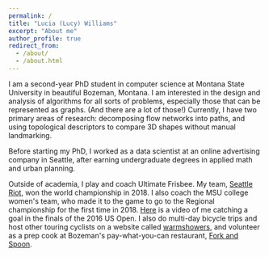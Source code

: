 ```yaml
---
permalink: /
title: "Lucia (Lucy) Williams"
excerpt: "About me"
author_profile: true
redirect_from: 
  - /about/
  - /about.html
---
```

I am a second-year PhD student in computer science at Montana State University in beautiful Bozeman, Montana.
I am interested in the design and analysis of algorithms for all sorts of problems, especially those that can be
represented as graphs. (And there are a lot of those!) Currently, I have two primary areas of research: decomposing
flow networks into paths, and using topological descriptors to compare 3D shapes without manual landmarking.

Before starting my PhD, I worked as a data scientist at an online advertising company in Seattle, after earning
undergraduate degrees in applied math and urban planning.

Outside of academia, I play and coach Ultimate Frisbee. My team, [Seattle Riot](https://twitter.com/SeattleRiot),
won the world championship in 2018. I also coach the MSU college women's team, who made it to the game to go to
the Regional championship for the first time in 2018. [Here](https://www.youtube.com/watch?v=qBYpCgQ0xmY) is a video
of me catching a goal in the finals of the 2016 US Open. I also do multi-day bicycle trips and host other touring
cyclists on a website called [warmshowers](https://www.warmshowers.org/users/lucygwi), and volunteer as a prep cook
at Bozeman's pay-what-you-can restaurant, [Fork and Spoon](https://forkandspoonkitchen.org/).
